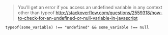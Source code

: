 > You'll get an error if you access an undefined variable in any context other than typeof
> http://stackoverflow.com/questions/2559318/how-to-check-for-an-undefined-or-null-variable-in-javascript

`typeof(some_variable) !== "undefined" && some_variable !== null`
